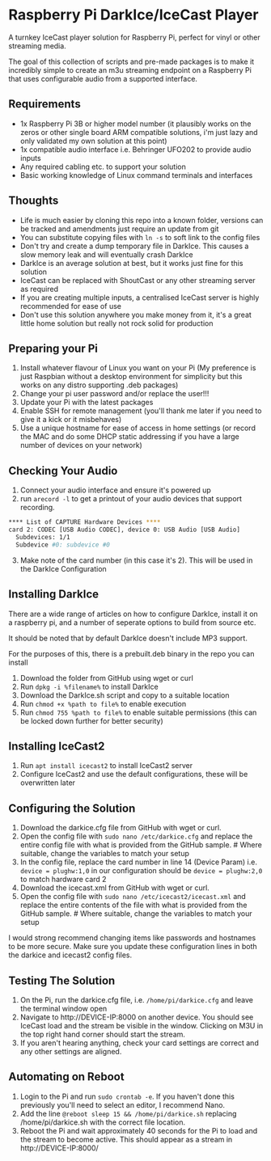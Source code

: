 # Raspberry Pi DarkIce/IceCast Player
 A turnkey IceCast player solution for Raspberry Pi, perfect for vinyl or other streaming media.

 The goal of this collection of scripts and pre-made packages is to make it incredibly simple to create an m3u streaming endpoint on a Raspberry Pi that uses configurable audio from a supported interface.

 ## Requirements

- 1x Raspberry Pi 3B or higher model number (it plausibly works on the zeros or other single board ARM compatible solutions, i'm just lazy and only validated my own solution at this point)
- 1x compatible audio interface i.e. Behringer UFO202 to provide audio inputs
- Any required cabling etc. to support your solution
- Basic working knowledge of Linux command terminals and interfaces

## Thoughts

- Life is much easier by cloning this repo into a known folder, versions can be tracked and amendments just require an update from git
- You can substitute copying files with `ln -s` to soft link to the config files
- Don't try and create a dump temporary file in DarkIce. This causes a slow memory leak and will eventually crash DarkIce
- DarkIce is an average solution at best, but it works just fine for this solution
- IceCast can be replaced with ShoutCast or any other streaming server as required
- If you are creating multiple inputs, a centralised IceCast server is highly recommended for ease of use
- Don't use this solution anywhere you make money from it, it's a great little home solution but really not rock solid for production

## Preparing your Pi

1. Install whatever flavour of Linux you want on your Pi (My preference is just Raspbian without a desktop environment for simplicity but this works on any distro supporting .deb packages)
2. Change your pi user password and/or replace the user!!!
3. Update your Pi with the latest packages
4. Enable SSH for remote management (you'll thank me later if you need to give it a kick or it misbehaves)
5. Use a unique hostname for ease of access in home settings (or record the MAC and do some DHCP static addressing if you have a large number of devices on your network)

## Checking Your Audio

1. Connect your audio interface and ensure it's powered up
2. run `arecord -l` to get a printout of your audio devices that support recording.

````sh
**** List of CAPTURE Hardware Devices ****
card 2: CODEC [USB Audio CODEC], device 0: USB Audio [USB Audio]
  Subdevices: 1/1
  Subdevice #0: subdevice #0
````

3. Make note of the card number (in this case it's 2). This will be used in the DarkIce Configuration

## Installing DarkIce

There are a wide range of articles on how to configure DarkIce, install it on a raspberry pi, and a number of seperate options to build from source etc.

It should be noted that by default DarkIce doesn't include MP3 support.

For the purposes of this, there is a prebuilt.deb binary in the repo you can install

1. Download the folder from GitHub using wget or curl
2. Run `dpkg -i %filename%` to install DarkIce
3. Download the DarkIce.sh script and copy to a suitable location
4. Run `chmod +x %path to file%` to enable execution
5. Run `chmod 755 %path to file%` to enable suitable permissions (this can be locked down further for better security)

## Installing IceCast2

1. Run `apt install icecast2` to install IceCast2 server
2. Configure IceCast2 and use the default configurations, these will be overwritten later

## Configuring the Solution

1. Download the darkice.cfg file from GitHub with wget or curl.
2. Open the config file with `sudo nano /etc/darkice.cfg` and replace the entire config file with what is provided from the GitHub sample. # Where suitable, change the variables to match your setup
3. In the config file, replace the card number in line 14 (Device Param) i.e. `device = plughw:1,0` in our configuration should be `device = plughw:2,0` to match hardware card 2
4. Download the icecast.xml from GitHub with wget or curl.
5. Open the config file with `sudo nano /etc/icecast2/icecast.xml` and replace the entire contents of the file with what is provided from the GitHub sample. # Where suitable, change the variables to match your setup

I would strong recommend changing items like passwords and hostnames to be more secure. Make sure you update these configuration lines in both the darkice and icecast2 config files.

## Testing The Solution

1. On the Pi, run the darkice.cfg file, i.e. `/home/pi/darkice.cfg` and leave the terminal window open
2. Navigate to http://DEVICE-IP:8000 on another device. You should see IceCast load and the stream be visible in the window. Clicking on M3U in the top right hand corner should start the stream.
3. If you aren't hearing anything, check your card settings are correct and any other settings are aligned.

## Automating on Reboot

1. Login to the Pi and run `sudo crontab -e`. If you haven't done this previously you'll need to select an editor, I recommend Nano.
2. Add the line `@reboot sleep 15 && /home/pi/darkice.sh` replacing /home/pi/darkice.sh with the correct file location.
3. Reboot the Pi and wait approximately 40 seconds for the Pi to load and the stream to become active. This should appear as a stream in http://DEVICE-IP:8000/
